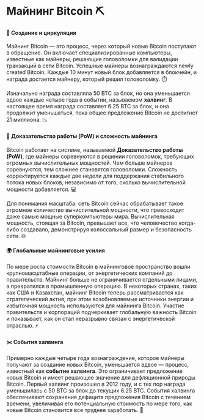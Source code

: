 # Майнинг Bitcoin ⛏️

#### 🔄 Создание и циркуляция

Майнинг Bitcoin — это процесс, через который новые Bitcoin поступают в обращение. Он включает специализированные компьютеры, известные как майнеры, решающие головоломки для валидации транзакций в сети Bitcoin. Успешные майнеры вознаграждаются newly created Bitcoin. Каждые 10 минут новый блок добавляется в блокчейн, и награда достается майнеру, который решил головоломку. ⏱️

Изначально награда составляла 50 BTC за блок, но она уменьшается вдвое каждые четыре года в событии, называемом **халвинг**. В настоящее время награда составляет 6.25 BTC за блок, и она продолжит уменьшаться, пока общее предложение Bitcoin не достигнет 21 миллиона. 📉

#### 🧮 Доказательство работы (PoW) и сложность майнинга

Bitcoin работает на системе, называемой **Доказательство работы (PoW)**, где майнеры соревнуются в решении головоломок, требующих огромных вычислительных мощностей. Чем больше майнеров соревнуются, тем сложнее становятся головоломки. Сложность корректируется каждые две недели для поддержания стабильного потока новых блоков, независимо от того, сколько вычислительной мощности добавляется. 💻

Для понимания масштаба: сеть Bitcoin сейчас обрабатывает такое огромное количество вычислительной мощности, что превосходит даже самые мощные суперкомпьютеры мира. Вычислительная мощность, стоящая за Bitcoin, превышает все, что человечество когда-либо создавало, демонстрируя колоссальный размер и безопасность сети. 🌐

#### 🌍 Глобальные майнинговые усилия

По мере роста стоимости Bitcoin в майнинговое пространство вошли крупномасштабные операции, от энергетических компаний до правительств. Майнинг больше не ограничивается отдельными лицами, а превратился в промышленную операцию. В некоторых странах, таких как США и Казахстан, майнинг Bitcoin теперь рассматривается как стратегический актив, при этом возобновляемые источники энергии и избыточная мощность используются для майнинга Bitcoin. Участие правительств и корпораций подчеркивает глобальную важность Bitcoin и показывает, как он стал неразрывно связан с энергетической отраслью. ⚡

#### ✂️ События халвинга

Примерно каждые четыре года вознаграждение, которое майнеры получают за создание новых Bitcoin, уменьшается вдвое — процесс, известный как **событие халвинга**. Это ограничивает предложение новых Bitcoin и имеет решающее значение для дефляционной природы Bitcoin. Первый халвинг произошел в 2012 году, и с тех пор награда уменьшилась с 50 BTC за блок до текущих 6.25 BTC. События халвинга обеспечивают сохранение дефицита предложения Bitcoin с течением времени, увеличивая его потенциальную стоимость по мере того, как новые Bitcoin становится все труднее заработать. 📅